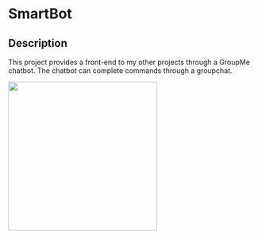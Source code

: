 # SmartBot

## Description
This project provides a front-end to my other projects through a GroupMe chatbot. The chatbot can complete commands through a groupchat.

<img align="center" width="300" src="https://github.com/joshuarreid/SmartBot/blob/master/GroupChat.jpeg" />



 





